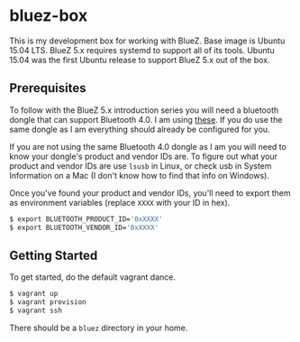 # bluez-box

This is my development box for working with BlueZ. Base image is Ubuntu 15.04
LTS. BlueZ 5.x requires systemd to support all of its tools. Ubuntu 15.04 was
the first Ubuntu release to support BlueZ 5.x out of the box.

## Prerequisites

To follow with the BlueZ 5.x introduction series you will need a bluetooth
dongle that can support Bluetooth 4.0. I am using [these][1]. If you do
use the same dongle as I am everything should already be configured for you.

If you are not using the same Bluetooth 4.0 dongle as I am you will need to
know your dongle's product and vendor IDs are. To figure out what your product
and vendor IDs are use `lsusb` in Linux, or check usb in System Information on
a Mac (I don't know how to find that info on Windows).

Once you've found your product and vendor IDs, you'll need to export them as
environment variables (replace `XXXX` with your ID in hex).

```sh
$ export BLUETOOTH_PRODUCT_ID='0xXXXX'
$ export BLUETOOTH_VENDOR_ID='0xXXXX'
```

## Getting Started

To get started, do the default vagrant dance.

```sh
$ vagrant up
$ vagrant provision
$ vagrant ssh
```

There should be a `bluez` directory in your home.

[1]: http://www.amazon.com/BATTOP-Bluetooth-Dongle-Receiver-Chipset/dp/B00IMALQ94

